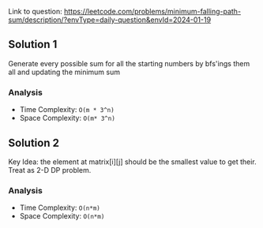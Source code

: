 Link to question: https://leetcode.com/problems/minimum-falling-path-sum/description/?envType=daily-question&envId=2024-01-19

## Solution 1

Generate every possible sum for all the starting numbers by bfs'ings them all and updating the minimum sum

### Analysis

- Time Complexity: `O(m * 3^n)`
- Space Complexity: `O(m* 3^n)`

## Solution 2

Key Idea: the element at matrix[i][j] should be the smallest value to get their. Treat as 2-D DP problem.

### Analysis

- Time Complexity: `O(n*m)`
- Space Complexity: `O(n*m)`

